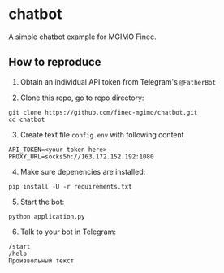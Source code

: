 # chatbot

A simple chatbot example for MGIMO Finec.

## How to reproduce

1. Obtain an individual API token from Telegram's `@FatherBot`

2. Clone this repo, go to repo directory:

```
git clone https://github.com/finec-mgimo/chatbot.git
cd chatbot
```

3. Create text file `config.env` with following content

```
API_TOKEN=<your token here>
PROXY_URL=socks5h://163.172.152.192:1080
```

4. Make sure depenencies are installed:

```
pip install -U -r requirements.txt
```

5. Start the bot:

```
python application.py
```

6. Talk to your bot in Telegram:

```
/start
/help
Произвольный текст
```
